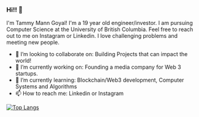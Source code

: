 ### Hi!! 👋

<!--
**tammymg1/tammymg1** is a ✨ _special_ ✨ repository because its `README.md` (this file) appears on your GitHub profile.

Here are some ideas to get you started:

- ⚡ Fun fact: ...
-->

I'm Tammy Mann Goyal! I'm a 19 year old engineer/investor. I am pursuing Computer Science at the University of British Columbia. Feel free to reach out to me on Instagram  or Linkedin. I love challenging problems and meeting new people.


- 👯 I’m looking to collaborate on: Building Projects that can impact the world!
- 🔭 I’m currently working on: Founding a media company for Web 3 startups.
- 🌱 I’m currently learning: Blockchain/Web3 development, Computer Systems and Algorithms
- 📫 How to reach me: Linkedin or Instagram


[![Top Langs](https://github-readme-stats.vercel.app/api/top-langs/?username=tammymg1&exclude_repo=ProjectColourTrees,Project-draw-tools,AlgorithmsQueueStack,DebuggingCpp,Github-Testing,MemoizationProject&layout=compact)](https://github.com/tammymg1/github-readme-stats)
